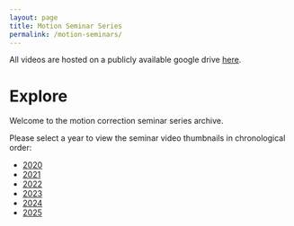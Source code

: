 ```yaml
---
layout: page
title: Motion Seminar Series
permalink: /motion-seminars/
---
```


All videos are hosted on a publicly available google drive [here](https://bit.ly/moco-sg-seminars/).

# Explore

Welcome to the motion correction seminar series archive.

Please select a year to view the seminar video thumbnails in chronological order:

- [2020](2020)
- [2021](2021)
- [2022](2022)
- [2023](2023)
- [2024](2024)
- [2025](2025)
